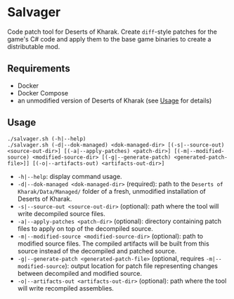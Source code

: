 # Salvager

Code patch tool for Deserts of Kharak. Create `diff`-style patches for the game's C# code and apply them to the base game binaries to create a distributable mod.

## Requirements

- Docker
- Docker Compose
- an unmodified version of Deserts of Kharak (see [Usage](#usage) for details)

## Usage

```
./salvager.sh (-h|--help)
./salvager.sh (-d|--dok-managed) <dok-managed-dir> [(-s|--source-out) <source-out-dir>] [(-a|--apply-patches) <patch-dir>] [(-m|--modified-source) <modified-source-dir> [(-g|--generate-patch) <generated-patch-file>]] [(-o|--artifacts-out) <artifacts-out-dir>]
```

- `-h|--help`: display command usage.
- `-d|--dok-managed <dok-managed-dir>` (required): path to the `Deserts of Kharak/Data/Managed/` folder of a fresh, unmodified installation of Deserts of Kharak.
- `-s|--source-out <source-out-dir>` (optional): path where the tool will write decompiled source files.
- `-a|--apply-patches <patch-dir>` (optional): directory containing patch files to apply on top of the decompiled source.
- `-m|--modified-source <modified-source-dir>` (optional): path to modified source files. The compiled artifacts will be built from this source instead of the decompiled and patched source.
- `-g|--generate-patch <generated-patch-file>` (optional, requires `-m|--modified-source`): output location for patch file representing changes between decompiled and modified source.
- `-o|--artifacts-out <artifacts-out-dir>` (optional): path where the tool will write recompiled assemblies.
